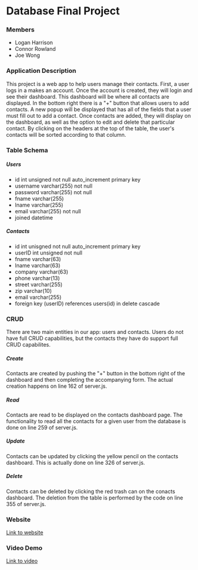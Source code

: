 # Database Final Project
### Members
* Logan Harrison
* Connor Rowland
* Joe Wong

### Application Description
This project is a web app to help users manage their contacts. First, a user logs in a makes an account. Once the account is created, they will login and see their dashboard. This dashboard will be where all contacts are displayed. In the bottom right there is a "+" button that allows users to add contacts. A new popup will be displayed that has all of the fields that a user must fill out to add a contact. Once contacts are added, they will display on the dashboard, as well as the option to edit and delete that particular contact. By clicking on the headers at the top of the table, the user's contacts will be sorted according to that column. 

### Table Schema
##### Users
- id int unsigned not null auto_increment primary key
- username varchar(255) not null
- password varchar(255) not null
- fname varchar(255)
- lname varchar(255)
- email varchar(255) not null
- joined datetime

##### Contacts
- id int unisgned not null auto_increment primary key
- userID int unsigned not null
- fname varchar(63)
- lname varchar(63)
- company varchar(63)
- phone varchar(13)
- street varchar(255)
- zip varchar(10)
- email varchar(255)
- foreign key (userID) references users(id) in delete cascade

### CRUD
There are two main entities in our app: users and contacts. Users do not have full CRUD capabilities, but the contacts they have do support full CRUD capabilites.
##### Create
Contacts are created by pushing the "+" button in the bottom right of the dashboard and then completing the accompanying form. The actual creation happens on line 162 of server.js.
##### Read
Contacts are read to be displayed on the contacts dashboard page. The functionality to read all the contacts for a given user from the database is done on line 259 of server.js.
##### Update
Contacts can be updated by clicking the yellow pencil on the contacts dashboard. This is actually done on line 326 of server.js.
##### Delete
Contacts can be deleted by clicking the red trash can on the conacts dashboard. The deletion from the table is performed by the code on line 355 of server.js.

### Website
[Link to website](http://ec2-52-72-121-61.compute-1.amazonaws.com:3000)

### Video Demo
[Link to video](https://youtu.be/pqNncVIm2Ls)
